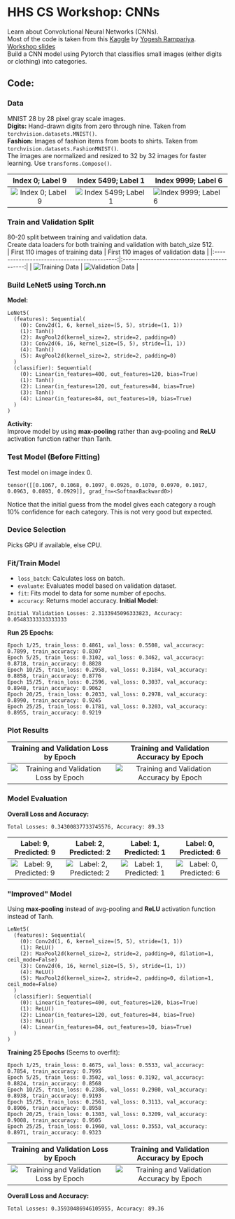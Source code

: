 # HHS CS Workshop: CNNs
Learn about Convolutional Neural Networks (CNNs).  
Most of the code is taken from this [Kaggle](https://www.kaggle.com/code/yogeshrampariya/mnist-classification-using-lenet-on-pytorch) by [Yogesh Rampariya](https://github.com/yogizhere10).  
[Workshop slides](https://github.com/BaroqueObama/hhs-ws-cnn/blob/main/GM9.pdf)   
Build a CNN model using Pytorch that classifies small images (either digits or clothing) into categories.  
## Code:
### Data
MNIST 28 by 28 pixel gray scale images.  
**Digits:** Hand-drawn digits from zero through nine. Taken from `torchvision.datasets.MNIST()`.  
**Fashion:** Images of fashion items from boots to shirts. Taken from `torchvision.datasets.FashionMNIST()`.  
The images are normalized and resized to 32 by 32 images for faster learning. Use `transforms.Compose()`.  

|              Index 0; Label 9              |                Index 5499; Label 1               | Index 9999; Label 6                              |
|:------------------------------------------:|:------------------------------------------------:|--------------------------------------------------|
| ![ Index 0; Label 9](  images/index0.png ) | ![ Index 5499; Label 1 ]( images/index5499.png ) | ![ Index 9999; Label 6 ]( images/index9999.png ) |  

### Train and Validation Split
80-20 split between training and validation data.  
Create data loaders for both training and validation with batch_size 512.  
|      First 110 images of training data      |     First 110 images of validation data     |
|:-------------------------------------------:|:-------------------------------------------:|
| ![ Training Data](  images/trainbatch.png ) | ![ Validation Data](  images/valbatch.png ) |  

### Build LeNet5 using Torch.nn
**Model:**  
```
LeNet5(
  (features): Sequential(
    (0): Conv2d(1, 6, kernel_size=(5, 5), stride=(1, 1))
    (1): Tanh()
    (2): AvgPool2d(kernel_size=2, stride=2, padding=0)
    (3): Conv2d(6, 16, kernel_size=(5, 5), stride=(1, 1))
    (4): Tanh()
    (5): AvgPool2d(kernel_size=2, stride=2, padding=0)
  )
  (classifier): Sequential(
    (0): Linear(in_features=400, out_features=120, bias=True)
    (1): Tanh()
    (2): Linear(in_features=120, out_features=84, bias=True)
    (3): Tanh()
    (4): Linear(in_features=84, out_features=10, bias=True)
  )
)
```  
**Activity:**  
Improve model by using **max-pooling** rather than avg-pooling and **ReLU** activation function rather than Tanh.  
### Test Model (Before Fitting)  
Test model on image index 0.
```
tensor([[0.1067, 0.1068, 0.1097, 0.0926, 0.1070, 0.0970, 0.1017, 0.0963, 0.0893, 0.0929]], grad_fn=<SoftmaxBackward0>)
```
Notice that the initial guess from the model gives each category a rough 10% confidence for each category. This is not very good but expected.  
### Device Selection  
Picks GPU if available, else CPU.  
### Fit/Train Model  
- `loss_batch`: Calculates loss on batch. 
- `evaluate`: Evaluates model based on validation dataset. 
- `fit`: Fits model to data for some number of epochs. 
- `accuracy`: Returns model accuracy. 
**Initial Model:**  
```
Initial Validation Losses: 2.3133945096333823, Accuracy: 0.05483333333333333
```  
**Run 25 Epochs:**  
```
Epoch 1/25, train_loss: 0.4861, val_loss: 0.5508, val_accuracy: 0.7899, train_accuracy: 0.8307
Epoch 5/25, train_loss: 0.3102, val_loss: 0.3462, val_accuracy: 0.8718, train_accuracy: 0.8828
Epoch 10/25, train_loss: 0.2958, val_loss: 0.3184, val_accuracy: 0.8858, train_accuracy: 0.8776
Epoch 15/25, train_loss: 0.2596, val_loss: 0.3037, val_accuracy: 0.8948, train_accuracy: 0.9062
Epoch 20/25, train_loss: 0.2033, val_loss: 0.2978, val_accuracy: 0.8990, train_accuracy: 0.9245
Epoch 25/25, train_loss: 0.1781, val_loss: 0.3203, val_accuracy: 0.8955, train_accuracy: 0.9219
```  
### Plot Results  
|                 Training and Validation Loss by Epoch                |                Training and Validation Accuracy by Epoch                |
|:--------------------------------------------------------------------:|:-----------------------------------------------------------------------:|
| ![ Training and Validation Loss by Epoch](  images/lossbyepoch.png ) | ![ Training and Validation Accuracy by Epoch](  images/accbyepoch.png ) |  
### Model Evaluation  
**Overall Loss and Accuracy:**  
```
Total Losses: 0.34300837733745576, Accuracy: 89.33
```  

|              Label: 9, Predicted: 9              |              Label: 2, Predicted: 2              |              Label: 1, Predicted: 1              |              Label: 0, Predicted: 6              |
|:------------------------------------------------:|:------------------------------------------------:|:------------------------------------------------:|:------------------------------------------------:|
| ![ Label: 9, Predicted: 9](  images/label9.png ) | ![ Label: 2, Predicted: 2](  images/label2.png ) | ![ Label: 1, Predicted: 1](  images/label1.png ) | ![ Label: 0, Predicted: 6](  images/label0.png ) |  
### "Improved" Model  
Using **max-pooling** instead of avg-pooling and **ReLU** activation function instead of Tanh.  
```
LeNet5(
  (features): Sequential(
    (0): Conv2d(1, 6, kernel_size=(5, 5), stride=(1, 1))
    (1): ReLU()
    (2): MaxPool2d(kernel_size=2, stride=2, padding=0, dilation=1, ceil_mode=False)
    (3): Conv2d(6, 16, kernel_size=(5, 5), stride=(1, 1))
    (4): ReLU()
    (5): MaxPool2d(kernel_size=2, stride=2, padding=0, dilation=1, ceil_mode=False)
  )
  (classifier): Sequential(
    (0): Linear(in_features=400, out_features=120, bias=True)
    (1): ReLU()
    (2): Linear(in_features=120, out_features=84, bias=True)
    (3): ReLU()
    (4): Linear(in_features=84, out_features=10, bias=True)
  )
)
```  
**Training 25 Epochs** (Seems to overfit):  
```
Epoch 1/25, train_loss: 0.4675, val_loss: 0.5533, val_accuracy: 0.7854, train_accuracy: 0.7995
Epoch 5/25, train_loss: 0.3502, val_loss: 0.3192, val_accuracy: 0.8824, train_accuracy: 0.8568
Epoch 10/25, train_loss: 0.2386, val_loss: 0.2980, val_accuracy: 0.8938, train_accuracy: 0.9193
Epoch 15/25, train_loss: 0.2561, val_loss: 0.3113, val_accuracy: 0.8906, train_accuracy: 0.8958
Epoch 20/25, train_loss: 0.1303, val_loss: 0.3209, val_accuracy: 0.9008, train_accuracy: 0.9505
Epoch 25/25, train_loss: 0.1960, val_loss: 0.3553, val_accuracy: 0.8971, train_accuracy: 0.9323
```  
|                 Training and Validation Loss by Epoch                |                Training and Validation Accuracy by Epoch                |
|:--------------------------------------------------------------------:|:-----------------------------------------------------------------------:|
| ![ Training and Validation Loss by Epoch](  images/improvloss.png ) | ![ Training and Validation Accuracy by Epoch](  images/improvacc.png ) |

**Overall Loss and Accuracy:**  
```
Total Losses: 0.35930486946105955, Accuracy: 89.36
```  